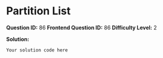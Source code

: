 
  # Partition List
  
  **Question ID:** 86
  **Frontend Question ID:** 86
  **Difficulty Level:** 2
  
  **Solution:**  
  ```
  Your solution code here
  ```
    
